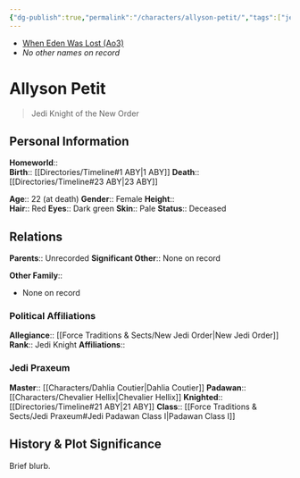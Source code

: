 ```yaml
---
{"dg-publish":true,"permalink":"/characters/allyson-petit/","tags":["jedi","jedipraxeum","jediknight","newjediorder","i ii iii iv v vi vii","forcesensitive","unfinished"],"dgHomeLink":false}
---
```


- [When Eden Was Lost (Ao3)](https://archiveofourown.org/works/19334440/chapters/45992584)
- *No other names on record*
# Allyson Petit
>Jedi Knight of the New Order

## Personal Information

**Homeworld**::  
**Birth**::  [[Directories/Timeline#1 ABY\|1 ABY]]
**Death**::  [[Directories/Timeline#23 ABY\|23 ABY]]

**Age**::  22 (at death)
**Gender**::  Female
**Height**::  
**Hair**::  Red
**Eyes**::  Dark green
**Skin**:: Pale
**Status**::  Deceased
## Relations

**Parents**::  Unrecorded
**Significant Other**::  None on record

**Other Family**::
- None on record

### Political Affiliations

**Allegiance**::  [[Force Traditions & Sects/New Jedi Order\|New Jedi Order]]  
**Rank**::  Jedi Knight
**Affiliations**::  

### Jedi Praxeum

**Master**::  [[Characters/Dahlia Coutier\|Dahlia Coutier]]
**Padawan**::  [[Characters/Chevalier Hellix\|Chevalier Hellix]]
**Knighted**::  [[Directories/Timeline#21 ABY\|21 ABY]]
**Class**::  [[Force Traditions & Sects/Jedi Praxeum#Jedi Padawan Class I\|Padawan Class I]]
## History & Plot Significance

Brief blurb.